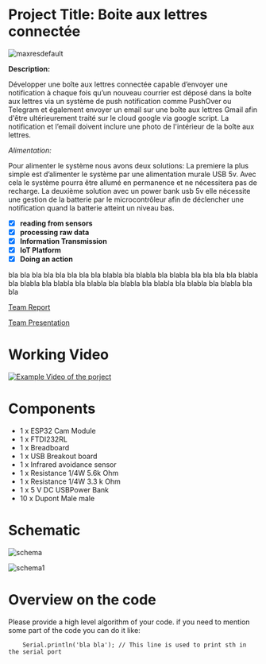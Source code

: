 
# Project Title: Boite aux lettres connectée

![maxresdefault](https://user-images.githubusercontent.com/65724356/104201650-44872800-542a-11eb-8d5d-7a5d784a1a1c.jpg)

**Description:**  

Développer une boîte aux lettres connectée capable d’envoyer une notification à chaque fois qu’un nouveau courrier est déposé dans la boîte aux lettres via un système de push notification comme PushOver ou Telegram et également envoyer un email sur une boîte aux lettres Gmail afin d'être ultérieurement traité sur le cloud google via google script.
La notification et l’email doivent inclure une photo de l'intérieur de la boîte aux lettres.

*Alimentation:*

Pour alimenter le système nous avons deux solutions:
La premiere la plus simple est d’alimenter le système par une alimentation murale USB 5v. Avec cela le système pourra être allumé en permanence et ne nécessitera pas de recharge.
La deuxième solution avec un power bank usb 5v elle nécessite une gestion de la batterie par le microcontrôleur afin de déclencher une notification quand la batterie atteint un niveau bas. 

 - [x] **reading from sensors** 
 - [x] **processing raw data**
 - [x] **Information Transmission**
 - [x] **IoT Platform**
 - [x] **Doing an action**

bla bla bla bla bla bla bla bla blabla bla blabla bla blabla bla bla  bla bla blabla bla blabla bla blabla bla blabla bla blabla bla blabla bla blabla bla blabla bla bla

[Team Report](doc/report.pdf) 

[Team Presentation](doc/presentation.pdf)

# Working Video

 [![Example Video of the porject](https://img.youtube.com/vi/ucZl6vQ_8Uo/0.jpg)](https://www.youtube.com/watch?v=ucZl6vQ_8Uo)

# Components
- 1 x ESP32 Cam Module
- 1 x FTDI232RL
- 1 x Breadboard
- 1 x USB Breakout board
- 1 x Infrared avoidance sensor
- 1 x Resistance 1/4W 5.6k Ohm
- 1 x Resistance 1/4W 3.3 k Ohm
- 1 x 5 V DC USBPower Bank
- 10 x Dupont Male male


# Schematic

![schema](https://user-images.githubusercontent.com/65724356/104210608-61742900-5433-11eb-88aa-b114a1cb01d4.PNG)


![schema1](https://user-images.githubusercontent.com/65724356/104210724-7bae0700-5433-11eb-9a77-1d01aa404399.PNG)


# Overview on the code
Please provide a high level algorithm of your code. if you need to mention some part of the code you can do it like:
```Arduino
	Serial.println('bla bla'); // This line is used to print sth in the serial port
``` 


